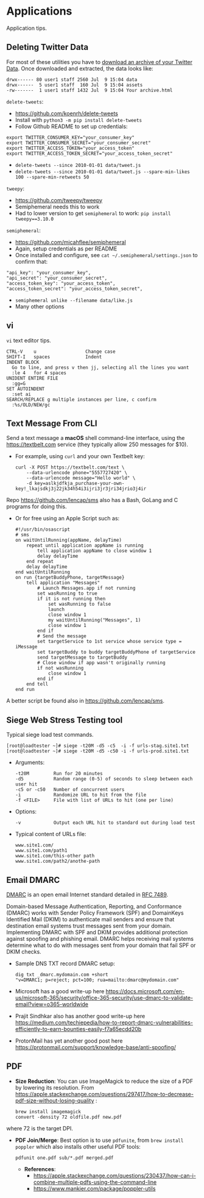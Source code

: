 # Applications
Application tips.


## Deleting Twitter Data
For most of these utilities you have to [download an archive of your Twitter Data](https://twitter.com/settings/download_your_data). Once downloaded and extracted, the data looks like: 
```
drwx------ 80 user1 staff 2560 Jul  9 15:04 data
drwx------  5 user1 staff  160 Jul  9 15:04 assets
-rw-------  1 user1 staff 1432 Jul  9 15:04 Your archive.html
```

`delete-tweets`: 
  - <https://github.com/koenrh/delete-tweets>
  - Install with `python3 -m pip install delete-tweets`
  - Follow Github README to set up credentials: 

```
export TWITTER_CONSUMER_KEY="your_consumer_key"
export TWITTER_CONSUMER_SECRET="your_consumer_secret"
export TWITTER_ACCESS_TOKEN="your_access_token"
export TWITTER_ACCESS_TOKEN_SECRET="your_access_token_secret"
```

  - `delete-tweets --since 2010-01-01 data/tweet.js`
  - `delete-tweets --since 2010-01-01 data/tweet.js --spare-min-likes 100 --spare-min-retweets 50`

`tweepy`: 
  - <https://github.com/tweepy/tweepy>
  - Semiphemeral needs this to work
  - Had to lower version to get `semiphemeral` to work: `pip install tweepy==3.10.0`

`semiphemeral`: 
  -  <https://github.com/micahflee/semiphemeral>
  - Again, setup credentials as per README
  - Once installed and configure, see `cat ~/.semiphemeral/settings.json` to confirm that: 

```
"api_key": "your_consumer_key",
"api_secret": "your_consumer_secret",
"access_token_key": "your_access_token",
"access_token_secret": "your_access_token_secret",
```

  - `semiphemeral unlike --filename data/like.js`
  - Many other options


## vi
`vi` text editor tips.

  ```
  CTRL-V    u                  Change case
  SHIFT-I   spaces             Indent
  INDENT BLOCK
    Go to line, and press v then jj, selecting all the lines you want
    :le 4   for 4 spaces
  UNIDENT ENTIRE FILE
    :gg=G
  SET AUTOINDENT
    :set ai
  SEARCH/REPLACE g multiple instances per line, c confirm
    :%s/OLD/NEW/gc             
  ```

## Text Message From CLI
Send a text message a **macOS** shell command-line interface, using the <https://textbelt.com> service (they typically allow 250 messages for $10).

- For example, using `curl` and your own Textbelt key:

  ```
  curl -X POST https://textbelt.com/text \
      --data-urlencode phone="5557727420" \
      --data-urlencode message="Hello world" \
      -d key=aslkjdfkja_purchase-your-own-key!_lkajsdkj3j22jk34h54i3ijri3jr3jri34jrio3j4ir
  ```

Repo <https://github.com/lencap/sms> also has a Bash, GoLang and C programs for doing this.

- Or for free using an Apple Script such as:

  ```
  #!/usr/bin/osascript
  # sms
  on waitUntilRunning(appName, delayTime)
      repeat until application appName is running
          tell application appName to close window 1
          delay delayTime
      end repeat
      delay delayTime
  end waitUntilRunning
  on run {targetBuddyPhone, targetMessage}
      tell application "Messages"
          # Launch Messages.app if not running
          set wasRunning to true
          if it is not running then
              set wasRunning to false
              launch
              close window 1
              my waitUntilRunning("Messages", 1)
              close window 1
          end if
          # Send the message
          set targetService to 1st service whose service type = iMessage
          set targetBuddy to buddy targetBuddyPhone of targetService
          send targetMessage to targetBuddy
          # Close window if app wasn't originally running
          if not wasRunning
              close window 1
          end if
      end tell
  end run
  ```

A better script be found also  in <https://github.com/lencap/sms>.


## Siege Web Stress Testing tool
Typical siege load test commands.

  ```
  [root@loadtester ~]# siege -t20M -d5 -c5  -i -f urls-stag.site1.txt
  [root@loadtester ~]# siege -t20M -d5 -c50 -i -f urls-prod.site1.txt
  ```

- Arguments:

  ```
  -t20M         Run for 20 minutes
  -d5           Random range (0-5) of seconds to sleep between each user hit
  -c5 or -c50   Number of concurrent users
  -i            Randomize URL to hit from the file
  -f <FILE>     File with list of URLs to hit (one per line)
  ```

- Options:

  ```
  -v            Output each URL hit to standard out during load test
  ```

- Typical content of URLs file:
  ```
  www.site1.com/
  www.site1.com/path1
  www.site1.com/this-other path
  www.site1.com/path2/anothe-path
  ```


## Email DMARC
[DMARC](https://dmarc.org/) is an open email Internet standard detailed in [RFC 7489](https://datatracker.ietf.org/doc/html/rfc7489). 

Domain-based Message Authentication, Reporting, and Conformance (DMARC) works with Sender Policy Framework (SPF) and DomainKeys Identified Mail (DKIM) to authenticate mail senders and ensure that destination email systems trust messages sent from your domain. Implementing DMARC with SPF and DKIM provides additional protection against spoofing and phishing email. DMARC helps receiving mail systems determine what to do with messages sent from your domain that fail SPF or DKIM checks.

- Sample DNS TXT record DMARC setup: 

  ```
  dig txt _dmarc.mydomain.com +short
  "v=DMARC1; p=reject; pct=100; rua=mailto:dmarc@mydomain.com"
  ```

- Microsoft has a good write-up here <https://docs.microsoft.com/en-us/microsoft-365/security/office-365-security/use-dmarc-to-validate-email?view=o365-worldwide>

- Prajit Sindhkar also has another good write-up here <https://medium.com/techiepedia/how-to-report-dmarc-vulnerabilities-efficiently-to-earn-bounties-easily-f7a65ecdd20b>

- ProtonMail has yet another good post here <https://protonmail.com/support/knowledge-base/anti-spoofing/>


## PDF
- **Size Reduction**:
You can use ImageMagick to reduce the size of a PDF by lowering its resolution.
From https://apple.stackexchange.com/questions/297417/how-to-decrease-pdf-size-without-losing-quality :

  ```
  brew install imagemagick
  convert -density 72 oldfile.pdf new.pdf
  ```
where 72 is the target DPI.

- **PDF Join/Merge**:
Best option is to use `pdfunite`, from `brew install poppler` which also installs other useful PDF tools:

  ```
  pdfunit one.pdf sub/*.pdf merged.pdf
  ```

  - **References**:
    - <https://apple.stackexchange.com/questions/230437/how-can-i-combine-multiple-pdfs-using-the-command-line>
    - <https://www.mankier.com/package/poppler-utils>
